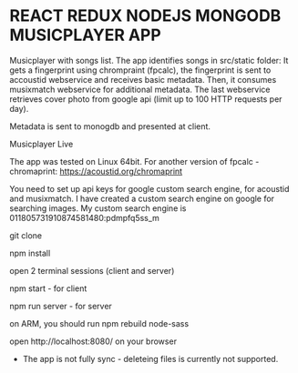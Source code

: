 # REACT REDUX NODEJS MONGODB MUSICPLAYER APP


Musicplayer with songs list. The app identifies songs in src/static folder: It gets a fingerprint using chrompraint (fpcalc), the fingerprint is sent to accoustid webservice and receives basic metadata. Then, it consumes musixmatch webservice for additional metadata. The last webservice retrieves cover photo from google api (limit up to 100 HTTP requests per day).

Metadata is sent to monogdb and presented at client.

Musicplayer Live

The app was tested on Linux 64bit. For another version of fpcalc - chromaprint: https://acoustid.org/chromaprint

You need to set up api keys for google custom search engine, for acoustid and musixmatch. I have created a custom search engine on google for searching images. My custom search engine is 011805731910874581480:pdmpfq5ss_m

git clone

npm install

open 2 terminal sessions (client and server)

npm start - for client

npm run server - for server

on ARM, you should run npm rebuild node-sass

open http://localhost:8080/ on your browser

* The app is not fully sync - deleteing files is currently not supported.
